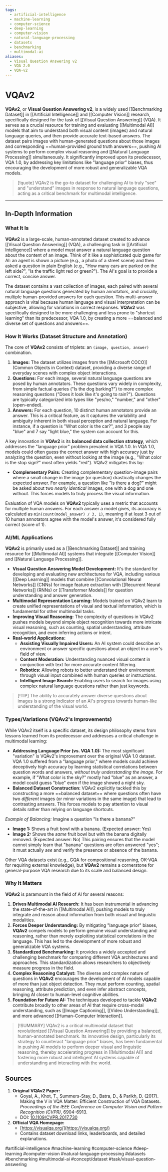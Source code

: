 ```yaml
---
tags:
  - artificial-intelligence
  - machine-learning
  - computer-science
  - deep-learning
  - computer-vision
  - natural-language-processing
  - datasets
  - benchmarking
  - multimodal-ai
aliases:
  - Visual Question Answering v2
  - VQA 2.0
  - VQA-v2
---
```


# VQAv2

**VQAv2**, or **Visual Question Answering v2**, is a widely used [[Benchmarking Dataset]] in [[Artificial Intelligence]] and [[Computer Vision]] research, specifically designed for the task of [[Visual Question Answering]] (VQA). It serves as a crucial resource for training and evaluating [[Multimodal AI]] models that aim to understand both visual content (images) and natural language queries, and then provide accurate text-based answers. The dataset pairs images with human-generated questions about those images and corresponding ==human-provided ground truth answers==, pushing AI systems to perform complex visual reasoning and [[Natural Language Processing]] simultaneously. It significantly improved upon its predecessor, VQA 1.0, by addressing key limitations like "language prior" biases, thus encouraging the development of more robust and generalizable VQA models.

> [!quote] VQAv2 is the go-to dataset for challenging AI to truly "see" and "understand" images in response to natural language questions, acting as a critical benchmark for multimodal intelligence.

---

## In-Depth Information

### What It Is

**VQAv2** is a large-scale, human-annotated dataset created to advance [[Visual Question Answering]] (VQA), a challenging task in [[Artificial Intelligence]] where a model must answer a natural language question about the content of an image. Think of it like a sophisticated quiz game for AI: an agent is shown a picture (e.g., a photo of a street scene) and then asked a question in plain English (e.g., "How many cars are parked on the left side?", "Is the traffic light red or green?"). The AI's goal is to provide a correct, concise answer.

The dataset contains a vast collection of images, each paired with several natural language questions generated by human annotators, and crucially, multiple human-provided answers for each question. This multi-answer approach is vital because human language and visual interpretation can be subjective, allowing for variations in correct responses. **VQAv2** was specifically designed to be more challenging and less prone to "shortcut learning" than its predecessor, VQA 1.0, by creating a more ==balanced and diverse set of questions and answers==.

### How It Works (Dataset Structure and Annotation)

The core of **VQAv2** consists of triplets: an `(image, question, answer)` combination.

1.  **Images:** The dataset utilizes images from the [[Microsoft COCO]] (Common Objects in Context) dataset, providing a diverse range of everyday scenes with complex object interactions.
2.  **Questions:** For each image, several natural language questions are posed by human annotators. These questions vary widely in complexity, from simple factual queries ("Is the dog barking?") to more complex reasoning questions ("Does it look like it's going to rain?"). Questions are typically categorized into types like "yes/no," "number," and "other" (open-ended).
3.  **Answers:** For each question, 10 distinct human annotators provide an answer. This is a critical feature, as it captures the variability and ambiguity inherent in both visual perception and natural language. For instance, if a question is "What color is the car?", and 3 people say "blue" and 7 say "light blue," the system can account for this.

A key innovation in **VQAv2** is its **balanced data collection strategy**, which addresses the "language prior" problem prevalent in VQA 1.0. In VQA 1.0, models could often guess the correct answer with high accuracy just by analyzing the question, even without looking at the image (e.g., "What color is the stop sign?" most often yields "red"). VQAv2 mitigates this by:

*   **Complementary Pairs:** Creating complementary question-image pairs where a small change in the image (or question) drastically changes the expected answer. For example, a question like "Is there a dog?" might be asked about two *nearly identical* images, one with a dog and one without. This forces models to truly process the visual information.

Evaluation of VQA models on **VQAv2** typically uses a metric that accounts for multiple human answers. For each answer a model gives, its accuracy is calculated as `min(count(model_answer) / 3, 1)`, meaning if at least 3 out of 10 human annotators agree with the model's answer, it's considered fully correct (score of 1).

### AI/ML Applications

**VQAv2** is primarily used as a [[Benchmarking Dataset]] and training resource for [[Multimodal AI]] systems that integrate [[Computer Vision]] and [[Natural Language Processing]].

*   **Visual Question Answering Model Development:** It's the standard for developing and evaluating new architectures for VQA, including various [[Deep Learning]] models that combine [[Convolutional Neural Networks]] (CNNs) for image feature extraction with [[Recurrent Neural Networks]] (RNNs) or [[Transformer Models]] for question understanding and answer generation.
*   **Multimodal Representation Learning:** Models trained on VQAv2 learn to create unified representations of visual and textual information, which is fundamental for other multimodal tasks.
*   **Improving Visual Reasoning:** The complexity of questions in VQAv2 pushes models beyond simple object recognition towards more intricate visual reasoning, such as counting, spatial understanding, attribute recognition, and even inferring actions or intent.
*   **Real-world Applications:**
    *   **Assisting Visually Impaired Users:** An AI system could describe an environment or answer specific questions about an object in a user's field of view.
    *   **Content Moderation:** Understanding nuanced visual content in conjunction with text for more accurate content filtering.
    *   **Robotics:** Allowing robots to better understand their environment through visual input combined with human queries or instructions.
    *   **Intelligent Image Search:** Enabling users to search for images using complex natural language questions rather than just keywords.

> [!TIP] The ability to accurately answer diverse questions about images is a strong indicator of an AI's progress towards human-like understanding of the visual world.

### Types/Variations (VQAv2's Improvements)

While VQAv2 itself is a specific dataset, its design philosophy stems from lessons learned from its predecessor and addresses a critical challenge in multimodal learning:

*   **Addressing Language Prior (vs. VQA 1.0):** The most significant "variation" is VQAv2's improvement over the original VQA 1.0 dataset. VQA 1.0 suffered from a "language prior," where models could achieve deceptively high accuracy by learning statistical correlations between question words and answers, *without truly understanding the image*. For example, if "What color is the sky?" mostly had "blue" as an answer, a model could guess "blue" even if the image showed a night sky.
*   **Balanced Dataset Construction:** VQAv2 explicitly tackled this by constructing a more ==balanced dataset== where questions often have two *different* images (or minor variations in the same image) that lead to contrasting answers. This forces models to pay attention to visual details rather than relying on language shortcuts.

*Example of Balancing:*
Imagine a question "Is there a banana?"
*   **Image 1:** Shows a fruit bowl with a banana. (Expected answer: Yes)
*   **Image 2:** Shows the *same* fruit bowl but with the banana digitally removed. (Expected answer: No)
This pairing ensures that the model cannot simply learn that "banana" questions are often answered "yes"; it must actually *see* and verify the presence or absence of the banana.

Other VQA datasets exist (e.g., GQA for compositional reasoning, OK-VQA for requiring external knowledge), but **VQAv2** remains a cornerstone for general-purpose VQA research due to its scale and balanced design.

### Why It Matters

**VQAv2** is paramount in the field of AI for several reasons:

1.  **Drives Multimodal AI Research:** It has been instrumental in advancing the state-of-the-art in [[Multimodal AI]], pushing models to truly integrate and reason about information from both visual and linguistic modalities.
2.  **Forces Deeper Understanding:** By mitigating "language prior" biases, **VQAv2** compels models to perform genuine visual understanding and reasoning, rather than merely exploiting statistical correlations in the language. This has led to the development of more robust and generalizable VQA systems.
3.  **Standardized Benchmarking:** It provides a widely accepted and challenging benchmark for comparing different VQA architectures and approaches. This standardization allows researchers to objectively measure progress in the field.
4.  **Complex Reasoning Catalyst:** The diverse and complex nature of questions in **VQAv2** encourages the development of AI models capable of more than just object detection. They must perform counting, spatial reasoning, attribute prediction, and even infer abstract concepts, bringing AI closer to human-level cognitive abilities.
5.  **Foundation for Future AI:** The techniques developed to tackle **VQAv2** contribute broadly to other areas of AI that require cross-modal understanding, such as [[Image Captioning]], [[Video Understanding]], and more advanced [[Human-Computer Interaction]].

> [!SUMMARY] VQAv2 is a critical multimodal dataset that revolutionized [[Visual Question Answering]] by providing a balanced, human-annotated benchmark. Its innovative design, particularly its strategy to counteract "language prior" biases, has been fundamental in pushing AI models to perform deeper visual and linguistic reasoning, thereby accelerating progress in [[Multimodal AI]] and fostering more robust and intelligent AI systems capable of understanding and interacting with the world.

## Sources

1.  **Original VQAv2 Paper:**
    *   Goyal, A., Khot, T., Summers-Stay, D., Batra, D., & Parikh, D. (2017). Making the V in VQA Matter: Efficient Construction of VQA Datasets. *Proceedings of the IEEE Conference on Computer Vision and Pattern Recognition (CVPR)*, 6904-6913.
    *   DOI: [10.1109/CVPR.2017.730](https://doi.org/10.1109/CVPR.2017.730)
2.  **Official VQA Homepage:**
    *   [https://visualqa.org/](https://visualqa.org/)
    *   Contains dataset download links, leaderboards, and detailed explanations.

#artificial-intelligence #machine-learning #computer-science #deep-learning #computer-vision #natural-language-processing #datasets #benchmarking #multimodal-ai #concept/dataset #task/visual-question-answering